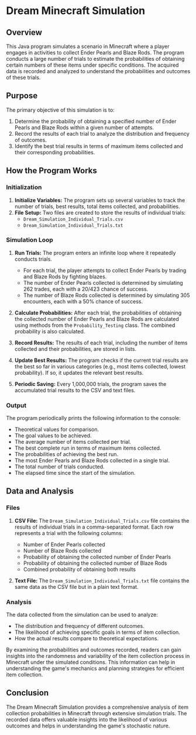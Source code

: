 # Dream Minecraft Simulation

## Overview

This Java program simulates a scenario in Minecraft where a player engages in activities to collect Ender Pearls and Blaze Rods. The program conducts a large number of trials to estimate the probabilities of obtaining certain numbers of these items under specific conditions. The acquired data is recorded and analyzed to understand the probabilities and outcomes of these trials.

## Purpose

The primary objective of this simulation is to:
1. Determine the probability of obtaining a specified number of Ender Pearls and Blaze Rods within a given number of attempts.
2. Record the results of each trial to analyze the distribution and frequency of outcomes.
3. Identify the best trial results in terms of maximum items collected and their corresponding probabilities.

## How the Program Works

### Initialization

1. **Initialize Variables:** The program sets up several variables to track the number of trials, best results, total items collected, and probabilities.
2. **File Setup:** Two files are created to store the results of individual trials:
   - `Dream_Simulation_Individual_Trials.csv`
   - `Dream_Simulation_Individual_Trials.txt`

### Simulation Loop

1. **Run Trials:** The program enters an infinite loop where it repeatedly conducts trials.
   - For each trial, the player attempts to collect Ender Pearls by trading and Blaze Rods by fighting blazes.
   - The number of Ender Pearls collected is determined by simulating 262 trades, each with a 20/423 chance of success.
   - The number of Blaze Rods collected is determined by simulating 305 encounters, each with a 50% chance of success.

2. **Calculate Probabilities:** After each trial, the probabilities of obtaining the collected number of Ender Pearls and Blaze Rods are calculated using methods from the `Probability_Testing` class. The combined probability is also calculated.

3. **Record Results:** The results of each trial, including the number of items collected and their probabilities, are stored in lists.

4. **Update Best Results:** The program checks if the current trial results are the best so far in various categories (e.g., most items collected, lowest probability). If so, it updates the relevant best results.

5. **Periodic Saving:** Every 1,000,000 trials, the program saves the accumulated trial results to the CSV and text files.

### Output

The program periodically prints the following information to the console:
- Theoretical values for comparison.
- The goal values to be achieved.
- The average number of items collected per trial.
- The best complete run in terms of maximum items collected.
- The probabilities of achieving the best run.
- The most Ender Pearls and Blaze Rods collected in a single trial.
- The total number of trials conducted.
- The elapsed time since the start of the simulation.

## Data and Analysis

### Files

1. **CSV File:** The `Dream_Simulation_Individual_Trials.csv` file contains the results of individual trials in a comma-separated format. Each row represents a trial with the following columns:
   - Number of Ender Pearls collected
   - Number of Blaze Rods collected
   - Probability of obtaining the collected number of Ender Pearls
   - Probability of obtaining the collected number of Blaze Rods
   - Combined probability of obtaining both results

2. **Text File:** The `Dream_Simulation_Individual_Trials.txt` file contains the same data as the CSV file but in a plain text format.

### Analysis

The data collected from the simulation can be used to analyze:
- The distribution and frequency of different outcomes.
- The likelihood of achieving specific goals in terms of item collection.
- How the actual results compare to theoretical expectations.

By examining the probabilities and outcomes recorded, readers can gain insights into the randomness and variability of the item collection process in Minecraft under the simulated conditions. This information can help in understanding the game's mechanics and planning strategies for efficient item collection.

## Conclusion

The Dream Minecraft Simulation provides a comprehensive analysis of item collection probabilities in Minecraft through extensive simulation trials. The recorded data offers valuable insights into the likelihood of various outcomes and helps in understanding the game's stochastic nature.
